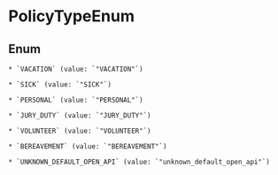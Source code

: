 
# PolicyTypeEnum

## Enum


    * `VACATION` (value: `"VACATION"`)

    * `SICK` (value: `"SICK"`)

    * `PERSONAL` (value: `"PERSONAL"`)

    * `JURY_DUTY` (value: `"JURY_DUTY"`)

    * `VOLUNTEER` (value: `"VOLUNTEER"`)

    * `BEREAVEMENT` (value: `"BEREAVEMENT"`)

    * `UNKNOWN_DEFAULT_OPEN_API` (value: `"unknown_default_open_api"`)



